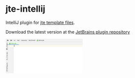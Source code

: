 # jte-intellij

IntelliJ plugin for <a href="https://github.com/casid/jte">jte template files</a>.

Download the latest version at the <a href="https://plugins.jetbrains.com/plugin/14521-jte">JetBrains plugin repository</a>

<img alt="jte in IntelliJ" src="https://github.com/casid/jte/raw/main/docs/jte-intellij.gif" style="max-width:100%;" width="50%">
